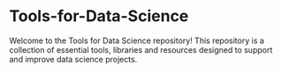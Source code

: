 # Tools-for-Data-Science
Welcome to the Tools for Data Science repository! This repository is a collection of essential tools, libraries and resources designed to support and improve data science projects.

